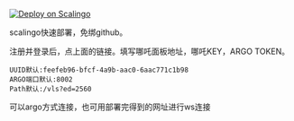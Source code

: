 [![Deploy on Scalingo](https://cdn.scalingo.com/deploy/button.svg)](https://dashboard.scalingo.com/create/app?source=https://github.com/alphaxcv/scx#main)

scalingo快速部署，免绑github。

注册并登录后，点上面的链接。填写哪吒面板地址，哪吒KEY，ARGO TOKEN。

```
UUID默认:feefeb96-bfcf-4a9b-aac0-6aac771c1b98
ARGO端口默认:8002
Path默认:/vls?ed=2560
```
可以argo方式连接，也可用部署完得到的网址进行ws连接

